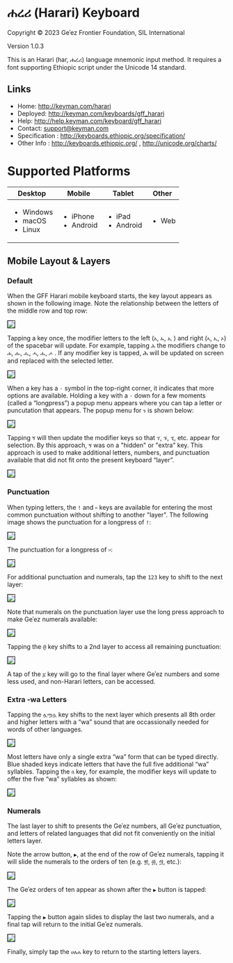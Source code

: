 # ሐረሪ (Harari) Keyboard

Copyright © 2023 Geʾez Frontier Foundation, SIL International

Version 1.0.3

This is an Harari (har, ሐረሪ) language mnemonic input method.  It requires a font supporting
Ethiopic script under the Unicode 14 standard.

## Links

 * Home:     <http://keyman.com/harari>
 * Deployed: <http://keyman.com/keyboards/gff_harari>
 * Help:     <http://help.keyman.com/keyboard/gff_harari>
 * Contact:  <support@keyman.com>
 * Specification :  http://keyboards.ethiopic.org/specification/
 * Other Info    :  http://keyboards.ethiopic.org/ , http://unicode.org/charts/

# Supported Platforms


 | Desktop | Mobile | Tablet | Other |
 |---------|--------|--------|-------|
 |<ul><li>Windows</li><li>macOS</li><li>Linux</li></ul>|<ul><li>iPhone</li><li>Android</li></ul>|<ul><li>iPad</li><li>Android</li></ul>|<ul><li>Web</li></ul>|



## Mobile Layout &amp; Layers

### Default

When the GFF Harari mobile keyboard starts, the key layout appears as shown in the following image.  Note the relationship between the letters of the middle row and top row:

<img src="source/help/images/gff_harari-default-1.jpeg" style="border: 1px solid black;"/>

Tapping a key once, the modifier letters to the left (`አ`, `ኡ`, `ኢ` ) and right  (`ኣ`, `ኤ`, `ኦ`) of the spacebar will update. For example, tapping `ሕ` the modifiers change to `ሐ`, `ሑ`, `ሒ`, `ሓ`, `ሔ`, `ሖ` .  If any modifier key is tapped, ሕ will be updated on screen and replaced with the selected letter.


<img src="source/help/images/gff_harari-default-2.jpeg" style="border: 1px solid black;"/>

When a key has a `·` symbol in the top-right corner, it indicates that more options are available. Holding a key with a `·` down for a few moments (called a “longpress”) a popup menu appears where you can tap a letter or puncutation that appears.  The popup menu for `ን` is shown below:

<img src="source/help/images/gff_harari-default-3.jpeg" style="border: 1px solid black;"/>

Tapping `ኝ` will then update the modifier keys so that `ኘ`, `ኙ`, `ኚ`, etc. appear for selection. By this approach, `ኝ` was on a "hidden" or "extra" key. This approach is used to make additional letters, numbers, and punctuation available that did not fit onto the present keyboard “layer”.

<img src="source/help/images/gff_harari-default-6.jpeg" style="border: 1px solid black;"/>

### Punctuation

When typing letters, the `!` and `።` keys are available for entering the most common punctuation without shifting to another "layer".  The following image shows the punctuation for a longpress of `!`:

<img src="source/help/images/gff_harari-default-4.jpeg" style="border: 1px solid black;"/>


The punctuation for a longpress of `።`:

<img src="source/help/images/gff_harari-default-5.jpeg" style="border: 1px solid black;"/>

For additional punctuation and numerals, tap the `123` key to shift to the next layer:

<img src="source/help/images/gff_harari-punctuation-1.jpeg" style="border: 1px solid black;"/>


Note that numerals on the punctuation layer use the long press approach to make Geʾez numerals available:

<img src="source/help/images/gff_harari-punctuation-2.jpeg" style="border: 1px solid black;"/>

Tapping the `@` key shifts to a 2nd layer to access all remaining punctuation:

<img src="source/help/images/gff_harari-punctuation-3.jpeg" style="border: 1px solid black;"/>

A tap of the `፩` key will go to the final layer where Geʾez numbers and some less used, and non-Harari letters, can be accessed.

### Extra -wa Letters

Tapping the `ሏሟሷ` key shifts to the next layer which presents all 8th order and higher letters with a “wa” sound that are occassionally needed for words of other languages.

<img src="source/help/images/gff_harari-labiovelar-1.jpeg" style="border: 1px solid black;"/>

Most letters have only a single extra “wa” form that can be typed directly.  Blue shaded keys indicate letters that have the full five additional “wa” syllables.  Tapping the `ጓ` key, for example, the modifier keys will update to offer the five “wa” syllables as shown:

<img src="source/help/images/gff_harari-labiovelar-2.jpeg" style="border: 1px solid black;"/>


### Numerals

The last layer to shift to presents the Geʾez numbers, all Geʾez punctuation, and letters of related languages that did not fit conveniently on the initial letters layer.

Note the arrow button, `▶`, at the end of the row of Geʾez numerals, tapping it will slide the numerals to the orders of ten (e.g. ፳, ፴, ፵, etc.):

<img src="source/help/images/gff_harari-extra-1.jpeg" style="border: 1px solid black;"/>

The Geʾez orders of ten appear as shown after the `▶` button is tapped:

<img src="source/help/images/gff_harari-extra-2.jpeg" style="border: 1px solid black;"/>

Tapping the `▶` button again slides to display the last two numerals, and a final tap will return to the initial Geʾez numerals.

<img src="source/help/images/gff_harari-extra-3.jpeg" style="border: 1px solid black;"/>

Finally, simply tap the `ሀለሐ` key to return to the starting letters layers.
